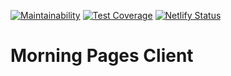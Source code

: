 [![Maintainability](https://api.codeclimate.com/v1/badges/277dfb702ae5d70713b4/maintainability)](https://codeclimate.com/github/maxarvid/morning_pages_client/maintainability) [![Test Coverage](https://api.codeclimate.com/v1/badges/277dfb702ae5d70713b4/test_coverage)](https://codeclimate.com/github/maxarvid/morning_pages_client/test_coverage) [![Netlify Status](https://api.netlify.com/api/v1/badges/9929e4fa-f33a-497a-a001-963672e3432d/deploy-status)](https://app.netlify.com/sites/relaxed-malabi-6fa444/deploys)
# Morning Pages Client